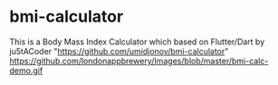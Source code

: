 # bmi-calculator
This is a Body Mass Index Calculator which based on Flutter/Dart by ju5tACoder "https://github.com/umidjonov/bmi-calculator"
https://github.com/londonappbrewery/Images/blob/master/bmi-calc-demo.gif
